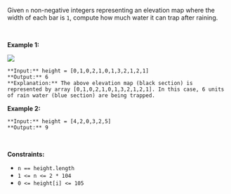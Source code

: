 Given `n` non-negative integers representing an elevation map where the width of each bar is `1`, compute how much water it can trap after raining.


 


**Example 1:**


![](https://assets.leetcode.com/uploads/2018/10/22/rainwatertrap.png)

```
**Input:** height = [0,1,0,2,1,0,1,3,2,1,2,1]
**Output:** 6
**Explanation:** The above elevation map (black section) is represented by array [0,1,0,2,1,0,1,3,2,1,2,1]. In this case, 6 units of rain water (blue section) are being trapped.

```

**Example 2:**



```
**Input:** height = [4,2,0,3,2,5]
**Output:** 9

```

 


**Constraints:**


* `n == height.length`
* `1 <= n <= 2 * 104`
* `0 <= height[i] <= 105`


